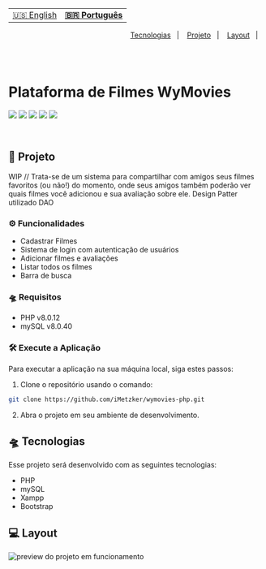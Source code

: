 <table align="left">
    <tr>
        <td>
            <a href="readme-us.md"> 🇺🇸 English </a>
        </td>
        <td>
            <b>
              <a href="README.md"> 🇧🇷 Português </a>
            </b>
        </td>
    </tr>
</table>


<p align="right">
  <a href="#-tecnologias">Tecnologias</a>&nbsp;&nbsp;&nbsp;|&nbsp;&nbsp;&nbsp;
  <a href="#-projeto">Projeto</a>&nbsp;&nbsp;&nbsp;|&nbsp;&nbsp;&nbsp;
  <a href="#-layout">Layout</a>&nbsp;&nbsp;&nbsp;|&nbsp;&nbsp;&nbsp;
</p>

<br> <br>

# Plataforma de Filmes WyMovies
![](https://img.shields.io/badge/php-20b2aa?style=for-the-badge&logo=php&logoColor=white)
 ![](https://img.shields.io/badge/mysql-fe4164?style=for-the-badge&logo=mysql&logoColor=white)
 ![](https://img.shields.io/badge/bootstrap-7511f6?style=for-the-badge&logo=bootstrap&logoColor=white)
![](https://img.shields.io/badge/Visual_Studio_Code-0078D4?style=for-the-badge&logo=visual%20studio%20code&logoColor=white)
![](https://img.shields.io/badge/Markdown-000000?style=for-the-badge&logo=markdown&logoColor=white)

<br>

## 🚀 Projeto
WIP //
Trata-se de um sistema para compartilhar com amigos seus filmes favoritos (ou não!) do momento, onde seus amigos também poderão ver quais filmes você adicionou e sua avaliação sobre ele.
Design Patter utilizado DAO

### ⚙ Funcionalidades

- Cadastrar Filmes
- Sistema de login com autenticação de usuários
- Adicionar filmes e avaliações
- Listar todos os filmes
- Barra de busca

### 🛸 Requisitos
- PHP v8.0.12
- mySQL v8.0.40

### 🛠 Execute a Aplicação
Para executar a aplicação na sua máquina local, siga estes passos:
<br>
1. Clone o repositório usando o comando:

```bash
git clone https://github.com/iMetzker/wymovies-php.git
```
2. Abra o projeto em seu ambiente de desenvolvimento.


## 🛸 Tecnologias

Esse projeto será desenvolvido com as seguintes tecnologias:

- PHP
- mySQL
- Xampp
- Bootstrap

## 💻 Layout

<img src="" alt="preview do projeto em funcionamento">